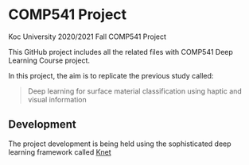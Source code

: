 # COMP541 Project
Koc University 2020/2021 Fall COMP541 Project

This GitHub project includes all the related files with COMP541 Deep Learning Course project.

In this project, the aim is to replicate the previous study called:

> Deep learning for surface material classification using haptic and visual information

## Development
The project development is being held using the sophisticated deep learning framework called [Knet](https://github.com/denizyuret/Knet.jl)
